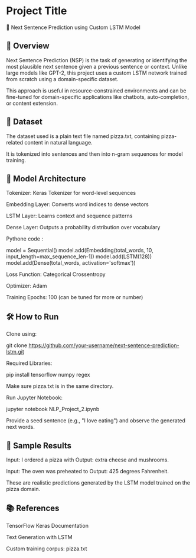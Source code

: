 
# Project Title

🍕 Next Sentence Prediction using Custom LSTM Model


## 📖 Overview

Next Sentence Prediction (NSP) is the task of generating or identifying the most plausible next sentence given a previous sentence or context. Unlike large models like GPT-2, this project uses a custom LSTM network trained from scratch using a domain-specific dataset.

This approach is useful in resource-constrained environments and can be fine-tuned for domain-specific applications like chatbots, auto-completion, or content extension.
## 📂 Dataset

The dataset used is a plain text file named pizza.txt, containing pizza-related content in natural language.

It is tokenized into sentences and then into n-gram sequences for model training.
## 🧠 Model Architecture

Tokenizer: Keras Tokenizer for word-level sequences

Embedding Layer: Converts word indices to dense vectors

LSTM Layer: Learns context and sequence patterns

Dense Layer: Outputs a probability distribution over vocabulary

Pythone code :

model = Sequential()
model.add(Embedding(total_words, 10, input_length=max_sequence_len-1))
model.add(LSTM(128))
model.add(Dense(total_words, activation='softmax'))


Loss Function: Categorical Crossentropy

Optimizer: Adam

Training Epochs: 100 (can be tuned for more or number)
## 🛠️ How to Run

Clone using:

git clone https://github.com/your-username/next-sentence-prediction-lstm.git


Required Libraries:

pip install tensorflow numpy regex


Make sure pizza.txt is in the same directory.

Run Jupyter Notebook:

jupyter notebook NLP_Project_2.ipynb


Provide a seed sentence (e.g., "I love eating") and observe the generated next words.
## 🧪 Sample Results

Input: I ordered a pizza with
Output: extra cheese and mushrooms.

Input: The oven was preheated to
Output: 425 degrees Fahrenheit.

These are realistic predictions generated by the LSTM model trained on the pizza domain.
## 📚 References

TensorFlow Keras Documentation

Text Generation with LSTM

Custom training corpus: pizza.txt